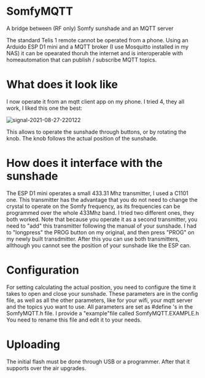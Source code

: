 # SomfyMQTT
A bridge between (RF only) Somfy sunshade and an MQTT server

The standard Telis 1 remote cannot be operated from a phone. Using an Arduido ESP D1 mini and a MQTT broker (I use Mosquitto installed in my NAS) it can be opearated thoruh the internet and is interoperable with homeautomation that can publish / subscribe MQTT topics.

# What does it look like
I now operate it from an mqtt client app on my phone. I tried 4, they all work, I liked this one the best:

![signal-2021-08-27-220122](https://user-images.githubusercontent.com/5008440/131183767-46c8a141-2b65-4d07-93be-a9f0270f46f7.jpeg)

This allows to operate the sunshade through buttons, or by rotating the knob. The knob follows the actual position of the sunshade.

# How does it interface with the sunshade

The ESP D1 mini operates a small 433.31 Mhz transmitter, I used a C1101 one. This transmitter has the advantage that you do not need to change the crystal to operate on the Somfy frequency, as its frequencies can be programmed over the whole 433Mhz band. I tried two different ones, they both worked. Note that because you operate it as a second transmitter, you need to "add" this transmitter following the manual of your sunshade. I had to "longpress" the PROG button on my original, and then press "PROG" on my newly built transdmitter. After this you can use both transmitters, allthough you cannot see the position of your sunshade like the ESP can.

# Configuration

For setting calculating the actual position, you need to configure the time it takes to open and close your sunshade. These parameters are in the config file, as well as all the other parameters, like for your wifi, your mqtt server and the topics yuo want to use. All parameters are set as #define 's in the SomfyMQTT.h file. I provide a "example"file called SomfyMQTT.EXAMPLE.h You need to rename this file and edit it to your needs.

# Uploading

The initial flash must be done through USB or a programmer. After that it supports over the air upgrades.
